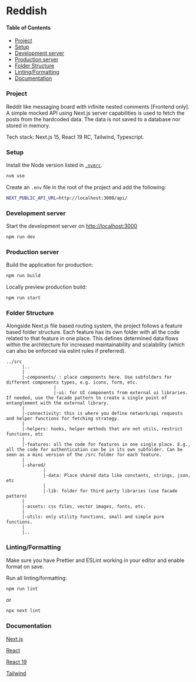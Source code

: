 # Reddish

#### Table of Contents

- [Project](#project)
- [Setup](#setup)
- [Development server](#development-server)
- [Production server](#production-server)
- [Folder Structure](#folder-structure)
- [Linting/Formatting](#linting-formatting)
- [Documentation](#documentation)

### Project

Reddit like messaging board with infinite nested comments [Frontend only]. \
A simple mocked API using Next.js server capabilities is used to fetch the posts from the hardcoded data.
The data is not saved to a database nor stored in memory.

Tech stack: Next.js 15, React 19 RC, Tailwind, Typescript.

### Setup

Install the Node version listed in [`.nvmrc`](.nvmrc).

```sh
nvm use
```
Create an `.env` file in the root of the project and add the following:

```sh
NEXT_PUBLIC_API_URL=http://localhost:3000/api/
```

### Development server

Start the development server on [http://localhost:3000](http://localhost:3000)

```bash
npm run dev
```

### Production server

Build the application for production:

```sh
npm run build
```

Locally preview production build:

```sh
npm run start
```

### Folder Structure

Alongside Next.js file based routing system, the project follows a feature based folder structure. Each feature has its own folder with all the code related to that feature in one place. This defines determined data flows within the architecture for increased maintainability and scalability (which can also be enforced via eslint rules if preferred).

```
../src
      |..
      |
      |-components/ : place components here. Use subfolders for different components types, e.g. icons, form, etc.
                  |
                  |-ui: for UI components from external ui libraries. If needed, use the facade pattern to create a single point of entanglement with the external library.
      |
      |-connectivity: this is where you define network/api requests and helper functions for fetching strategy.
      |
      |-helpers: hooks, helper methods that are not utils, restrict functions, etc
      |
      |-features: all the code for features in one single place. E.g., all the code for authentication can be in its own subfolder. Can be seen as a mini version of the /src folder for each feature.
      |
      |-shared/
              |
              |-data: Place shared data like constants, strings, json, etc
              |
              |-lib: folder for third party libraries (use facade pattern)
      |
      |-assets: css files, vector images, fonts, etc.
      |
      |-utils: only utility functions, small and simple pure functions.
      |
      |..
```

### Linting/Formatting

Make sure you have Prettier and ESLint working in your editor and enable format on save.

Run all linting/formatting:

```sh
npm run lint
```

or

```sh
npx next lint
```

### Documentation

[Next.js](https://nextjs.org/docs)

[React](https://react.dev/)

[React 19](https://react.dev/blog/2024/04/25/react-19)

[Tailwind](https://v2.tailwindcss.com/docs)
